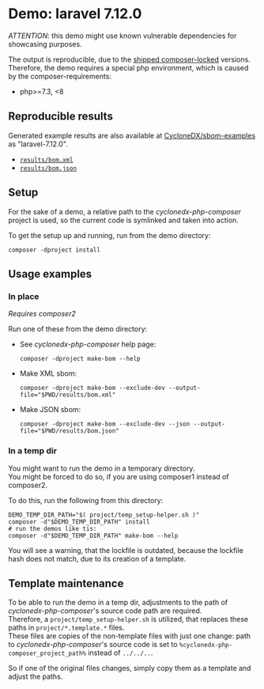 # Demo: laravel 7.12.0

*ATTENTION*: this demo might use known vulnerable dependencies for showcasing purposes.

The output is reproducible, due to the [shipped composer-locked](project/composer.lock) versions.  
Therefore, the demo requires a special php environment, which is caused by the composer-requirements:
* php>=7.3, <8

## Reproducible results

Generated example results are also available at
[CycloneDX/sbom-examples](https://github.com/CycloneDX/sbom-examples/)
as "laravel-7.12.0".

* [`results/bom.xml`](results/bom.xml)
* [`results/bom.json`](results/bom.json)


## Setup

For the sake of a demo, a relative path to the _cyclonedx-php-composer_ project is used,
so the current code is symlinked and taken into action.

To get the setup up and running, run from the demo directory:

```shell
composer -dproject install
```

## Usage examples

### In place

_Requires composer2_

Run one of these from the demo directory:

* See _cyclonedx-php-composer_ help page:
  ```shell
  composer -dproject make-bom --help 
  ```
* Make XML sbom:
  ```shell
  composer -dproject make-bom --exclude-dev --output-file="$PWD/results/bom.xml"
  ```
* Make JSON sbom:
  ```shell
  composer -dproject make-bom --exclude-dev --json --output-file="$PWD/results/bom.json"
  ```

### In a temp dir

You might want to run the demo in a temporary directory.  
You might be forced to do so, if you are using composer1 instead of composer2.

To do this, run the following from this directory:

```shell
DEMO_TEMP_DIR_PATH="$( project/temp_setup-helper.sh )"
composer -d"$DEMO_TEMP_DIR_PATH" install
# run the demos like tis:
composer -d"$DEMO_TEMP_DIR_PATH" make-bom --help
```

You will see a warning, that the lockfile is outdated,
because the lockfile hash does not match, due to its creation of a template.

## Template maintenance

To be able to run the demo in a temp dir, adjustments to the path of _cyclonedx-php-composer_'s
source code path are required.  
Therefore, a `project/temp_setup-helper.sh` is utilized, that replaces these paths in `project/*.template.*` files.  
These files are copies of the non-template files with just one change: path to _cyclonedx-php-composer_'s source code
is set to `%cyclonedx-php-composer_project_path%` instead of `../../..`.

So if one of the original files changes, simply copy them as a template and adjust the paths.

